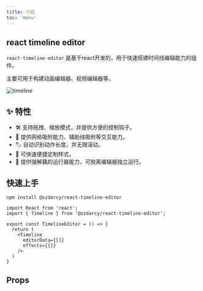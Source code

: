 ```yaml
---
title: 介绍
toc: 'menu'
---
```



## react timeline editor

`react-timeline-editor` 是基于react开发的，用于快速搭建时间线编辑能力的组件。

主要可用于构建动画编辑器、视频编辑器等。

![timeline](/assets/timeline.gif)


## ✨ 特性

- 🛠 支持拖拽、缩放模式，并提供方便的控制钩子。
- 🔗 提供网格吸附能力、辅助线吸附等交互能力。
- 🏷 自动识别动作长度，并无限滚动。
- 🎨 可快速便捷定制样式。
- 📡 提供强解藕的运行器能力，可脱离编辑器独立运行。

## 快速上手

```
npm install @xzdarcy/react-timeline-editor
```

```tsx | pure
import React from 'react';
import { Timeline } from '@xzdarcy/react-timeline-editor';

export const TimelineEditor = () => {
  return (
    <Timeline     
      editorData={[]}
      effects={{}}
    />
  )
}
```

## Props
<API hideTitle src="../src/components/timeline.tsx"></API>

